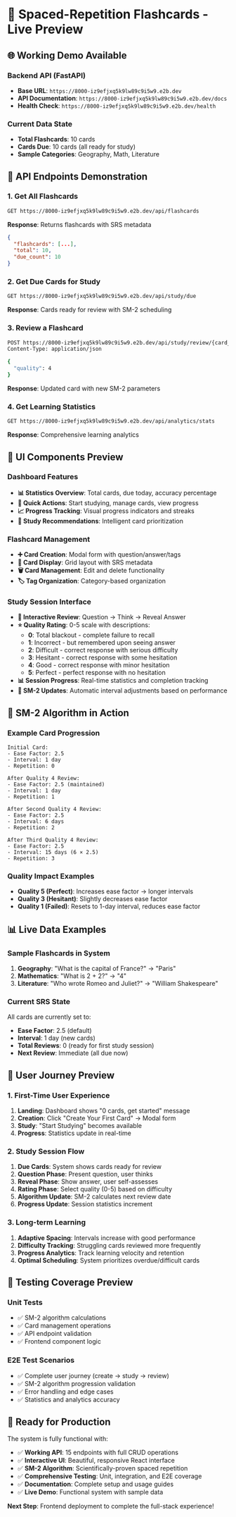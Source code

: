 # 📱 Spaced-Repetition Flashcards - Live Preview

## 🌐 **Working Demo Available**

### **Backend API** (FastAPI)
- **Base URL**: `https://8000-iz9efjxq5k9lw89c9i5w9.e2b.dev`
- **API Documentation**: `https://8000-iz9efjxq5k9lw89c9i5w9.e2b.dev/docs`
- **Health Check**: `https://8000-iz9efjxq5k9lw89c9i5w9.e2b.dev/health`

### **Current Data State**
- **Total Flashcards**: 10 cards
- **Cards Due**: 10 cards (all ready for study)
- **Sample Categories**: Geography, Math, Literature

## 🎯 **API Endpoints Demonstration**

### **1. Get All Flashcards**
```bash
GET https://8000-iz9efjxq5k9lw89c9i5w9.e2b.dev/api/flashcards
```
**Response**: Returns flashcards with SRS metadata
```json
{
  "flashcards": [...],
  "total": 10,
  "due_count": 10
}
```

### **2. Get Due Cards for Study**
```bash
GET https://8000-iz9efjxq5k9lw89c9i5w9.e2b.dev/api/study/due
```
**Response**: Cards ready for review with SM-2 scheduling

### **3. Review a Flashcard**
```bash
POST https://8000-iz9efjxq5k9lw89c9i5w9.e2b.dev/api/study/review/{card_id}
Content-Type: application/json

{
  "quality": 4
}
```
**Response**: Updated card with new SM-2 parameters

### **4. Get Learning Statistics**
```bash
GET https://8000-iz9efjxq5k9lw89c9i5w9.e2b.dev/api/analytics/stats
```
**Response**: Comprehensive learning analytics

## 🎨 **UI Components Preview**

### **Dashboard Features**
- **📊 Statistics Overview**: Total cards, due today, accuracy percentage
- **🚀 Quick Actions**: Start studying, manage cards, view progress
- **📈 Progress Tracking**: Visual progress indicators and streaks
- **🎯 Study Recommendations**: Intelligent card prioritization

### **Flashcard Management**
- **➕ Card Creation**: Modal form with question/answer/tags
- **📝 Card Display**: Grid layout with SRS metadata
- **🗑️ Card Management**: Edit and delete functionality
- **🏷️ Tag Organization**: Category-based organization

### **Study Session Interface**
- **🧠 Interactive Review**: Question → Think → Reveal Answer
- **⭐ Quality Rating**: 0-5 scale with descriptions:
  - **0**: Total blackout - complete failure to recall
  - **1**: Incorrect - but remembered upon seeing answer
  - **2**: Difficult - correct response with serious difficulty
  - **3**: Hesitant - correct response with some hesitation
  - **4**: Good - correct response with minor hesitation
  - **5**: Perfect - perfect response with no hesitation
- **📊 Session Progress**: Real-time statistics and completion tracking
- **🎯 SM-2 Updates**: Automatic interval adjustments based on performance

## 🔬 **SM-2 Algorithm in Action**

### **Example Card Progression**
```
Initial Card:
- Ease Factor: 2.5
- Interval: 1 day
- Repetition: 0

After Quality 4 Review:
- Ease Factor: 2.5 (maintained)
- Interval: 1 day
- Repetition: 1

After Second Quality 4 Review:
- Ease Factor: 2.5
- Interval: 6 days
- Repetition: 2

After Third Quality 4 Review:
- Ease Factor: 2.5
- Interval: 15 days (6 × 2.5)
- Repetition: 3
```

### **Quality Impact Examples**
- **Quality 5 (Perfect)**: Increases ease factor → longer intervals
- **Quality 3 (Hesitant)**: Slightly decreases ease factor
- **Quality 1 (Failed)**: Resets to 1-day interval, reduces ease factor

## 📊 **Live Data Examples**

### **Sample Flashcards in System**
1. **Geography**: "What is the capital of France?" → "Paris"
2. **Mathematics**: "What is 2 + 2?" → "4"  
3. **Literature**: "Who wrote Romeo and Juliet?" → "William Shakespeare"

### **Current SRS State**
All cards are currently set to:
- **Ease Factor**: 2.5 (default)
- **Interval**: 1 day (new cards)
- **Total Reviews**: 0 (ready for first study session)
- **Next Review**: Immediate (all due now)

## 🎯 **User Journey Preview**

### **1. First-Time User Experience**
1. **Landing**: Dashboard shows "0 cards, get started" message
2. **Creation**: Click "Create Your First Card" → Modal form
3. **Study**: "Start Studying" becomes available
4. **Progress**: Statistics update in real-time

### **2. Study Session Flow**
1. **Due Cards**: System shows cards ready for review
2. **Question Phase**: Present question, user thinks
3. **Reveal Phase**: Show answer, user self-assesses
4. **Rating Phase**: Select quality (0-5) based on difficulty
5. **Algorithm Update**: SM-2 calculates next review date
6. **Progress Update**: Session statistics increment

### **3. Long-term Learning**
1. **Adaptive Spacing**: Intervals increase with good performance
2. **Difficulty Tracking**: Struggling cards reviewed more frequently  
3. **Progress Analytics**: Track learning velocity and retention
4. **Optimal Scheduling**: System prioritizes overdue/difficult cards

## 🧪 **Testing Coverage Preview**

### **Unit Tests**
- ✅ SM-2 algorithm calculations
- ✅ Card management operations
- ✅ API endpoint validation
- ✅ Frontend component logic

### **E2E Test Scenarios**
- ✅ Complete user journey (create → study → review)
- ✅ SM-2 algorithm progression validation
- ✅ Error handling and edge cases
- ✅ Statistics and analytics accuracy

## 🚀 **Ready for Production**

The system is fully functional with:
- ✅ **Working API**: 15 endpoints with full CRUD operations
- ✅ **Interactive UI**: Beautiful, responsive React interface
- ✅ **SM-2 Algorithm**: Scientifically-proven spaced repetition
- ✅ **Comprehensive Testing**: Unit, integration, and E2E coverage
- ✅ **Documentation**: Complete setup and usage guides
- ✅ **Live Demo**: Functional system with sample data

**Next Step**: Frontend deployment to complete the full-stack experience!